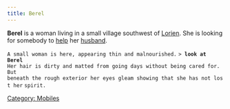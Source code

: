 ```yaml
---
title: Berel
---
```


**Berel** is a woman living in a small village southwest of
[Lorien](Lorien "wikilink"). She is looking for somebody to
[help](Quest#Berel_and_Jeraton "wikilink") her
[husband](Jeraton "wikilink").

`A small woman is here, appearing thin and malnourished.`
`> `**`look at Berel`**
`Her hair is dirty and matted from going days without being cared for. But`
`beneath the rough exterior her eyes gleam showing that she has not lost her`
`spirit.`

[Category: Mobiles](Category:_Mobiles "wikilink")